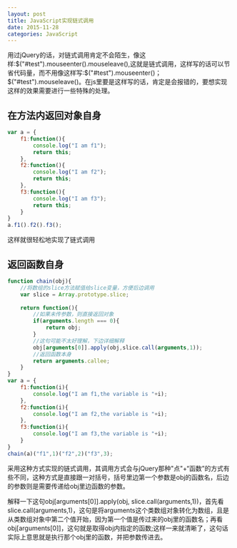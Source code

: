 ```yaml
---
layout: post
title: JavaScript实现链式调用
date: 2015-11-28
categories: JavaScript
---
```


用过jQuery的话，对链式调用肯定不会陌生，像这样:$("#test").mouseenter().mouseleave(),这就是链式调用，这样写的话可以节省代码量，而不用像这样写:$("#test").mouseenter()；$("#test").mouseleave()。在js里要是这样写的话，肯定是会报错的，要想实现这样的效果需要进行一些特殊的处理。

## 在方法内返回对象自身

```javascript
var a = {
	f1:function(){
		console.log("I am f1");
		return this;
	},
	f2:function(){
		console.log("I am f2");
		return this;
	},
	f3:function(){
		console.log("I am f3");
		return this;
	}
}
a.f1().f2().f3();
```

这样就很轻松地实现了链式调用

## 返回函数自身

```javascript
function chain(obj){
	//将数组的slice方法赋值给slice变量，方便后边调用
	var slice = Array.prototype.slice; 
	
	return function(){
		//如果未传参数，则直接返回对象
		if(arguments.length === 0){
			return obj;
		}
		//这句可能不太好理解，下边详细解释
		obj[arguments[0]].apply(obj,slice.call(arguments,1));
		//返回函数本身
		return arguments.callee;
	}
}
var a = {
	f1:function(i){
		console.log("I am f1,the variable is "+i);
	},
	f2:function(i){
		console.log("I am f2,the variable is "+i);
	},
	f3:function(i){
		console.log("I am f3,the variable is "+i);
	}
}
chain(a)("f1",1)("f2",2)("f3",3);
```

采用这种方式实现的链式调用，其调用方式会与jQuery那种"点"+“函数”的方式有些不同，这种方式是直接跟一对括号，括号里边第一个参数是obj的函数名，后边的参数则是需要传递给obj里边函数的参数。

解释一下这句obj[arguments[0]].apply(obj, slice.call(arguments,1))，首先看slice.call(arguments,1)，这句是将arguments这个类数组对象转化为数组，且是从类数组对象中第二个值开始，因为第一个值是传过来的obj里的函数名；再看obj[arguments[0]]，这句就是取得obj内指定的函数;这样一来就清晰了，这句话实际上意思就是执行那个obj里的函数，并把参数传进去。